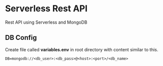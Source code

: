 # Serverless Rest API
Rest API using Serverless and MongoDB

## DB Config
Create file called **variables.env** in root directory with content similar to this.
```
DB=mongodb://<db_user>:<db_pass>@<host>:<port>/<db_name>
```
